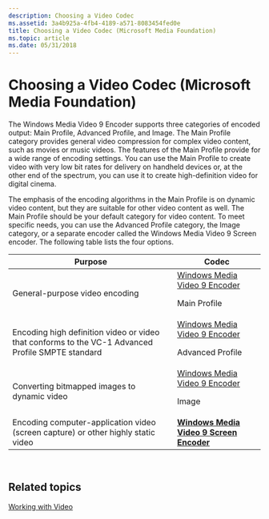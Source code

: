 ```yaml
---
description: Choosing a Video Codec
ms.assetid: 3a4b925a-4fb4-4189-a571-8083454fed0e
title: Choosing a Video Codec (Microsoft Media Foundation)
ms.topic: article
ms.date: 05/31/2018
---
```


# Choosing a Video Codec (Microsoft Media Foundation)

The Windows Media Video 9 Encoder supports three categories of encoded output: Main Profile, Advanced Profile, and Image. The Main Profile category provides general video compression for complex video content, such as movies or music videos. The features of the Main Profile provide for a wide range of encoding settings. You can use the Main Profile to create video with very low bit rates for delivery on handheld devices or, at the other end of the spectrum, you can use it to create high-definition video for digital cinema.

The emphasis of the encoding algorithms in the Main Profile is on dynamic video content, but they are suitable for other video content as well. The Main Profile should be your default category for video content. To meet specific needs, you can use the Advanced Profile category, the Image category, or a separate encoder called the Windows Media Video 9 Screen encoder. The following table lists the four options.



<table>
<thead>
<tr class="header">
<th>Purpose</th>
<th>Codec</th>
</tr>
</thead>
<tbody>
<tr class="odd">
<td>General-purpose video encoding</td>
<td><a href="windowsmediavideo9encoder.md">Windows Media Video 9 Encoder</a><dl> Main Profile<br />
</dl></td>
</tr>
<tr class="even">
<td>Encoding high definition video or video that conforms to the VC-1 Advanced Profile SMPTE standard</td>
<td><a href="windowsmediavideo9encoder.md">Windows Media Video 9 Encoder</a><dl> Advanced Profile<br />
</dl></td>
</tr>
<tr class="odd">
<td>Converting bitmapped images to dynamic video</td>
<td><a href="windowsmediavideo9encoder.md">Windows Media Video 9 Encoder</a><dl> Image<br />
</dl></td>
</tr>
<tr class="even">
<td>Encoding computer-application video (screen capture) or other highly static video</td>
<td><a href="windowsmediavideo9screenencoder.md"><strong>Windows Media Video 9 Screen Encoder</strong></a></td>
</tr>
</tbody>
</table>



 

## Related topics

<dl> <dt>

[Working with Video](workingwithvideo.md)
</dt> </dl>

 

 



